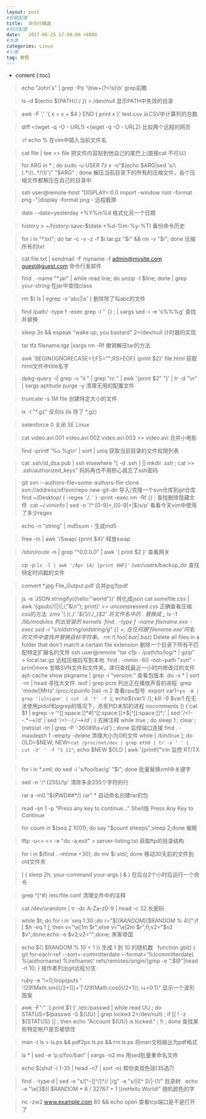 ```yaml
---
layout: post
#标题配置
title:  命令行精选
#时间配置
date:   2017-06-25 17:08:00 +0800
#大类
categories: Linux
#小类
tag: 教程
---
```


* content
{:toc}


> echo "John's" | grep -Po '\b\w+(?<!s)\b' grep前瞻

> ls -d $(echo ${PATH//:/ }) > /dev/null 显示PATH中失效的目录 ​​​​

> awk -F ',' '{ x = x + $4 } END { print x }' test.csv 从CSV中计算列的总数

> diff <(wget -q -O - URL1) <(wget -q -O - URL2) 比较两个远程的网页 ​​​​

> :r! echo % 在vim中插入当前文件名

> cat file | tee >> file 把文件内容贴到他自己的尾巴上(直接cat 不可以)

> for ARG in * ; do sudo -u USER 7z x -o"$(echo $ARG|sed 's/\(.*\)\..*/\1/')" 
"$ARG" ; done 解压当前目录下的所有的压缩文件，各个压缩文件都解压在自己的目录中

> ssh user@remote-host "DISPLAY=:0.0 import -window root -format png -"|display 
-format png - 远程截屏 

> date --date=yesterday +%Y%m%d 格式化另一个日期 ​​​​

> history > ~/history-save-$(date +%d-%m-%y-%T) 备份命令历史

> for i in "*.txt"; do tar -c -v -z -f $i.tar.gz "$i" && rm -v "$i"; done
> 压缩所有的txt

>cat file.txt | sendmail -F myname -f admin@mysite.com guest@guest.com 命令行发邮件 

> find . -name "*.jar" | while read line; do unzip -l $line; done | grep your-string 在jar中查找class 

> rm $( ls | egrep -v 'abc|\s' ) 删除除了叫abc的文件 ​​​​

> find /path/ -type f -exec grep -l '<string of text>' {} \; | xargs sed -i -e 's%<string of text>%<new text string>%g' 查找并替换 ​​​​

> sleep 3s && espeak "wake up, you bastard" 2>/dev/null 计时器的实现

> tar tfz filename.tgz |xargs rm -Rf 撤销解压tar的方法 ​​​​

> awk 'BEGIN{IGNORECASE=1;FS="<title>|</title>";RS=EOF} {print $2}' file.html 获取html文件中title名字 ​​​​

> dpkg-query -l| grep -v "ii " | grep "rc " | awk '{print $2" "}' | tr -d "\n" | xargs aptitude purge -y 清理无用的配置文件 ​​​​

> truncate -s 1M file 创建特定大小的文件 ​​​​

> ls -I "*.gz" 反向ls (ls 除了 *.gz) ​​​​

> setenforce 0 关闭 SE Linux ​​​​

> cat video.avi.001 video.avi.002 video.avi.003 >> video.avi 合并小电影 ​​​​

> find -printf '%u %g\n' | sort | uniq 获取当前目录的文件权限列表 ​​​​

> cat .ssh/id_dsa.pub | ssh elsewhere "[ -d .ssh ] || mkdir .ssh ; cat >> .ssh/authorized_keys" 妈妈再也不用担心我忘了ssh密码 ​​​​

> git svn --authors-file=some-authors-file clone svn://address/of/svn/repo new-git-dir 导入/克隆一个svn仓库到git仓库 ​​​​
> find ~/Desktop/ \( -regex '.*/\..*' \) -print -exec rm -Rf {} \; 查找删除隐藏文件 ​​​​
> cat ~/.viminfo  | sed -n '/^:[0-9]\+,\([0-9]\+\|\$\)s/p' 看看今天vim中使用了多少regex ​​​​

> echo -n "string" | md5sum - 生成md5 ​​​​

> free -m | awk '/Swap/ {print $4}' 释放swap

> /sbin/route -n | grep "^0\.0\.0\.0" | awk '{ print $2 }' 查看网关 ​​​​

> cp -p `ls -l | awk '/Apr 14/ {print $NF}'` /usr/users/backup_dir 查找特定时间戳的文件 ​​​​ 

> convert *.jpg File_Output.pdf 合并jpg为pdf 

> js -e 'JSON.stringify({hello:"world"})' 转化成json 
cat somefile.css | awk '{gsub(/{|}|;/,"&\n"); print}' >> uncompressed.css 正确查看压缩css的方法 ​​​​
zmv '(*.*)(.*)' '${1//./_}$2' 将文件名中的 . 替换成 _ 
ls -1 /lib/modules 列出安装的 kernels ​​​​
find . -type f -name filename.exe -exec sed -i "s/oldstring/oldstring/g" {} +; 在任何跟'filename.exe'同名的文件中查找并替换目标字符串。
rm !(*.foo|*.bar|*.baz) Delete all files in a folder that don't match a certain file extension
删除一个目录下所有不匹配特定扩展名的文件 ​​​​
ssh user@remote "tar cfp - /path/to/log/* | gzip" > local.tar.gz 远程压缩后写到本地 ​​​​
find . -mmin -60 -not -path "*svn*" -print|more 忽略SVN文件和文件夹，递归查找最近一小时内修改过的文件 ​​​​
apt-cache show pkgname | grep -i "version:" 查看包版本 ​​​​
du -s * | sort -nr | head 寻找大文件 ​​​​
lsof | grep pcm 列出正在播放声音的进程 ​​​​
grep 'model\|MHz' /proc/cpuinfo  |tail -n 2 查看cpu型号 ​​​​
export var1=`ps -A | grep '[u]nique' | cut -d '?' -f 1`; echo${var1/ /}; kill -9 $var1 在无法使用pidof和pgrep的情况下，杀死PID未知的进程
nocomments () { cat $1 | egrep -v '^[[:space:]]*#|^[[:space:]]*$|^[[:space:]]*;' | sed '/<!--.*-->/d' | sed '/<!--/,/-->/d'; } 去掉注释 ​​​​
while true ; do  sleep 1 ; clear ;  (netstat -tn | grep -P ':36089\s+\d') ;  done 监控端口连接 ​​​​
find . -maxdepth 1 -empty -delete 清理大小为0的文件 ​​​​
while [ /bin/true ]; do OLD=$NEW; NEW=`cat /proc/net/dev | grep eth0 | tr -s ' ' | cut -d' ' -f "3 11"`; echo $NEW $OLD | awk '{printf("\rin 监控 RT/TX ​​​​

> for i in *.xml; do sed -i 's/foo/bar/g' "$i"; done 批量替换xml中关键字

> sed -n '/^.\{255\}/!p' 清除多余255个字符的行 

> rar a -m0 "${PWD##*/}.rar" * 自动命名创建rar的包 ​​​​

> read -sn 1 -p "Press any key to continue..." Shell版 Press Any Key to Continue

> for count in $(seq 2 1001); do say "$count sheeps";sleep 2;done 催眠 

> lftp -u<<credentials>> <<server>> -e "du -a;exit" > server-listing.txt 获取ftp的目录结构 ​​​​

> for i in $(find . -mtime +30); do mv $i old/; done 移动30天前的文件到old文件夹

> ( ( sleep 2h; your-command your-args ) & ) 在后台2个小时后运行一个命令 

> grep ^[^#] /etc/file.conf 清理文件中的注释 

> cat /dev/urandom | tr -dc A-Za-z0-9 | head -c 32 长密码

> while $t; do for i in `seq 1 30`;do r="$[($RANDOM % 2)]";h="$[($RANDOM % 4)]";if [ $h -eq 1 ]; then v="\e[1m $r";else v="\e[2m $r";fi;v2="$v2 $v";done;echo -e $v2;v2="";done; 黑客帝国 ​​​​

> echo $(( $RANDOM % 10 + 1 )) 生成 1 到 10 的随机数 ​​​​
​​​​
> function gbl() { git for-each-ref --sort=-committerdate --format='%(committerdate) %(authorname) %(refname)' refs/remotes/origin/|grep -e ".$@"|head -n 10; } 按作者列出git远程分支

> ruby -e "i=0;loop{puts ' '*(29*(Math.sin(i)/2+1))+'|'*(29*(Math.cos(i)/2+1)); i+=0.1}" 显示一个波形图案 ​​​​

> awk -F":" '{ print $1 }' /etc/passwd | while read UU ; do STATUS=$(passwd -S ${UU} | grep locked 2>/dev/null) ; if [[ ! -z ${STATUS} ]] ; then echo "Account ${UU} is locked." ; fi ; done 查找某些特定帐户是否被锁住 ​​​​

>man -t ls > ls.ps && pdf2ps ls.ps && rm ls.ps 将man文档输出为pdf格式 ​​​​

> ls * | sed -e 'p;s/foo/bar/' | xargs -n2 mv 用sed批量重命名文件 ​​​​

> echo $(shuf -i 1-35 | head -n7 | sort -n) 帮你卖双色球(35选7) ​​​​

> find . -type d | sed -e "s/[^-][^\/]*\//  |/g" -e "s/|\([^ ]\)/|-\1/" 目录树 ​​​​
​​​​
> echo -e "\e[3$(( $RANDOM * 6 / 32767 + 1 ))mHello World!" 随机颜色的字

> nc -zw2 www.example.com 80 && echo open 查看tcp端口是不是打开了 ​​​​
